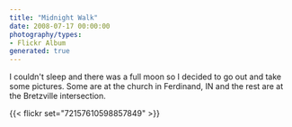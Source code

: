 ```yaml
---
title: "Midnight Walk"
date: 2008-07-17 00:00:00
photography/types:
- Flickr Album
generated: true
---
```

I couldn't sleep and there was a full moon so I decided to go out and take some pictures.  Some are at the church in Ferdinand, IN and the rest are at the Bretzville intersection.

{{< flickr set="72157610598857849" >}}
